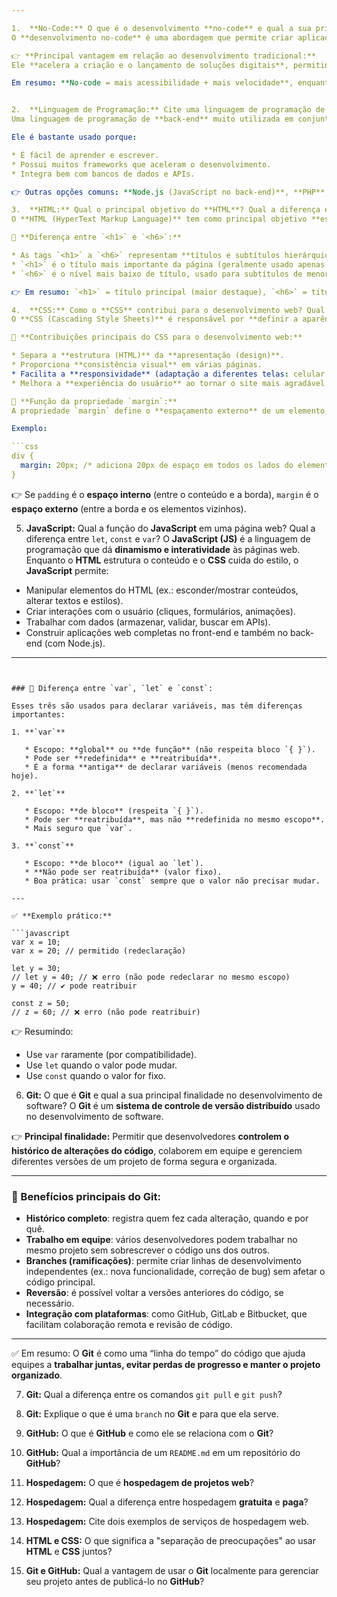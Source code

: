 ```yaml
---

1.  **No-Code:** O que é o desenvolvimento **no-code** e qual a sua principal vantagem em relação ao desenvolvimento tradicional?
O **desenvolvimento no-code** é uma abordagem que permite criar aplicações, sites, sistemas e automações **sem precisar escrever código manualmente**, utilizando plataformas visuais com interfaces de arrastar e soltar (drag-and-drop), formulários configuráveis e blocos pré-programados.

👉 **Principal vantagem em relação ao desenvolvimento tradicional:**
Ele **acelera a criação e o lançamento de soluções digitais**, permitindo que pessoas sem conhecimento avançado em programação (como empreendedores, analistas ou equipes de negócio) possam desenvolver produtos de forma mais ágil e com menor custo, sem depender exclusivamente de desenvolvedores.

Em resumo: **No-code = mais acessibilidade + mais velocidade**, enquanto o desenvolvimento tradicional dá mais **flexibilidade e controle total** sobre o código.


2.  **Linguagem de Programação:** Cite uma linguagem de programação de back-end comumente utilizada em conjunto com **HTML**, **CSS** e **JavaScript** para criar aplicações web completas.
Uma linguagem de programação de **back-end** muito utilizada em conjunto com **HTML, CSS e JavaScript** é o **Python** (geralmente com frameworks como **Django** ou **Flask**).

Ele é bastante usado porque:

* É fácil de aprender e escrever.
* Possui muitos frameworks que aceleram o desenvolvimento.
* Integra bem com bancos de dados e APIs.

👉 Outras opções comuns: **Node.js (JavaScript no back-end)**, **PHP**, **Java** e **C#**.

3.  **HTML:** Qual o principal objetivo do **HTML**? Qual a diferença entre uma tag `<h1>` e `<h6>`?
O **HTML (HyperText Markup Language)** tem como principal objetivo **estruturar o conteúdo de uma página web**, organizando textos, imagens, links, tabelas, vídeos e outros elementos para que os navegadores consigam exibi-los de forma correta.

🔹 **Diferença entre `<h1>` e `<h6>`:**

* As tags `<h1>` a `<h6>` representam **títulos e subtítulos hierárquicos**.
* `<h1>` é o título mais importante da página (geralmente usado apenas uma vez para indicar o assunto principal).
* `<h6>` é o nível mais baixo de título, usado para subtítulos de menor relevância.

👉 Em resumo: `<h1>` = título principal (maior destaque), `<h6>` = título de menor importância (menor destaque).

4.  **CSS:** Como o **CSS** contribui para o desenvolvimento web? Qual a função da propriedade `margin`?
O **CSS (Cascading Style Sheets)** é responsável por **definir a aparência e o estilo** de uma página web. Ele complementa o HTML, que estrutura o conteúdo, permitindo controlar cores, fontes, espaçamento, alinhamento, tamanhos, posicionamento de elementos e até animações.

🔹 **Contribuições principais do CSS para o desenvolvimento web:**

* Separa a **estrutura (HTML)** da **apresentação (design)**.
* Proporciona **consistência visual** em várias páginas.
* Facilita a **responsividade** (adaptação a diferentes telas: celular, tablet, desktop).
* Melhora a **experiência do usuário** ao tornar o site mais agradável e intuitivo.

🔹 **Função da propriedade `margin`:**
A propriedade `margin` define o **espaçamento externo** de um elemento, ou seja, a distância entre o elemento e os outros ao seu redor.

Exemplo:

```css
div {
  margin: 20px; /* adiciona 20px de espaço em todos os lados do elemento */
}
```

👉 Se `padding` é o **espaço interno** (entre o conteúdo e a borda), `margin` é o **espaço externo** (entre a borda e os elementos vizinhos).


5.  **JavaScript:** Qual a função do **JavaScript** em uma página web? Qual a diferença entre `let`, `const` e `var`?
O **JavaScript (JS)** é a linguagem de programação que dá **dinamismo e interatividade** às páginas web.
Enquanto o **HTML** estrutura o conteúdo e o **CSS** cuida do estilo, o **JavaScript** permite:

* Manipular elementos do HTML (ex.: esconder/mostrar conteúdos, alterar textos e estilos).
* Criar interações com o usuário (cliques, formulários, animações).
* Trabalhar com dados (armazenar, validar, buscar em APIs).
* Construir aplicações web completas no front-end e também no back-end (com Node.js).

---
```


### 🔹 Diferença entre `var`, `let` e `const`:

Esses três são usados para declarar variáveis, mas têm diferenças importantes:

1. **`var`**

   * Escopo: **global** ou **de função** (não respeita bloco `{ }`).
   * Pode ser **redefinida** e **reatribuída**.
   * É a forma **antiga** de declarar variáveis (menos recomendada hoje).

2. **`let`**

   * Escopo: **de bloco** (respeita `{ }`).
   * Pode ser **reatribuída**, mas não **redefinida no mesmo escopo**.
   * Mais seguro que `var`.

3. **`const`**

   * Escopo: **de bloco** (igual ao `let`).
   * **Não pode ser reatribuída** (valor fixo).
   * Boa prática: usar `const` sempre que o valor não precisar mudar.

---

✅ **Exemplo prático:**

```javascript
var x = 10;
var x = 20; // permitido (redeclaração)

let y = 30;
// let y = 40; // ❌ erro (não pode redeclarar no mesmo escopo)
y = 40; // ✔ pode reatribuir

const z = 50;
// z = 60; // ❌ erro (não pode reatribuir)
```

👉 Resumindo:

* Use `var` raramente (por compatibilidade).
* Use `let` quando o valor pode mudar.
* Use `const` quando o valor for fixo.


6.  **Git:** O que é **Git** e qual a sua principal finalidade no desenvolvimento de software?
O **Git** é um **sistema de controle de versão distribuído** usado no desenvolvimento de software.

👉 **Principal finalidade:**
Permitir que desenvolvedores **controlem o histórico de alterações do código**, colaborem em equipe e gerenciem diferentes versões de um projeto de forma segura e organizada.

---

### 🔹 Benefícios principais do Git:

* **Histórico completo**: registra quem fez cada alteração, quando e por quê.
* **Trabalho em equipe**: vários desenvolvedores podem trabalhar no mesmo projeto sem sobrescrever o código uns dos outros.
* **Branches (ramificações)**: permite criar linhas de desenvolvimento independentes (ex.: nova funcionalidade, correção de bug) sem afetar o código principal.
* **Reversão**: é possível voltar a versões anteriores do código, se necessário.
* **Integração com plataformas**: como GitHub, GitLab e Bitbucket, que facilitam colaboração remota e revisão de código.

---

✅ Em resumo:
O **Git** é como uma “linha do tempo” do código que ajuda equipes a **trabalhar juntas, evitar perdas de progresso e manter o projeto organizado**.


7.  **Git:** Qual a diferença entre os comandos `git pull` e `git push`?

8.  **Git:** Explique o que é uma `branch` no **Git** e para que ela serve.

9.  **GitHub:** O que é **GitHub** e como ele se relaciona com o **Git**?

10. **GitHub:** Qual a importância de um `README.md` em um repositório do **GitHub**?

11. **Hospedagem:** O que é **hospedagem de projetos web**?

12. **Hospedagem:** Qual a diferença entre hospedagem **gratuita** e **paga**?

13. **Hospedagem:** Cite dois exemplos de serviços de hospedagem web.

14. **HTML e CSS:** O que significa a "separação de preocupações" ao usar **HTML** e **CSS** juntos?

15. **Git e GitHub:** Qual a vantagem de usar o **Git** localmente para gerenciar seu projeto antes de publicá-lo no **GitHub**?
